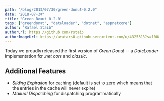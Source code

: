 ```yaml
---
path: "/blog/2018/07/30/green-donut-0.2.0"
date: "2018-07-30"
title: "Green Donut 0.2.0"
tags: ["greendonut", "dataloader", "dotnet", "aspnetcore"]
author: "Rafael Staib"
authorUrl: https://github.com/rstaib
authorImageUrl: https://avatars0.githubusercontent.com/u/4325318?s=100&v=4
---
```


Today we proudly released the first version of _Green Donut_ -- a _DataLoader_ implementation for _.net core_ and _classic_.

## Additional Features

- _Sliding Expiration_ for caching (default is set to zero which means that the entries in the cache will never expire)
- _Manual Dispatching_ for dispatching programmatically
